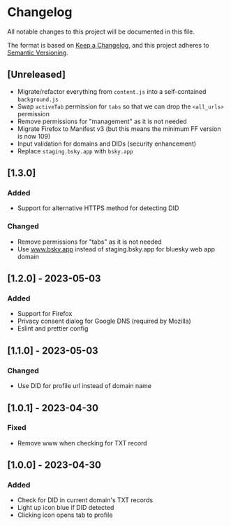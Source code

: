 <!-- markdownlint-disable MD024 -->

# Changelog

All notable changes to this project will be documented in this file.

The format is based on [Keep a Changelog](https://keepachangelog.com/en/1.0.0/),
and this project adheres to [Semantic Versioning](https://semver.org/spec/v2.0.0.html).

## [Unreleased]

- Migrate/refactor everything from `content.js` into a self-contained `background.js`
- Swap `activeTab` permission for `tabs` so that we can drop the `<all_urls>` permission
- Remove permissions for "management" as it is not needed
- Migrate Firefox to Manifest v3 (but this means the minimum FF version is now 109)
- Input validation for domains and DIDs (security enhancement)
- Replace `staging.bsky.app` with `bsky.app`

## [1.3.0]

### Added

- Support for alternative HTTPS method for detecting DID

### Changed

- Remove permissions for "tabs" as it is not needed
- Use www.bsky.app instead of staging.bsky.app for bluesky web app domain

## [1.2.0] - 2023-05-03

### Added

- Support for Firefox
- Privacy consent dialog for Google DNS (required by Mozilla)
- Eslint and prettier config

## [1.1.0] - 2023-05-03

### Changed

- Use DID for profile url instead of domain name

## [1.0.1] - 2023-04-30

### Fixed

- Remove www when checking for TXT record

## [1.0.0] - 2023-04-30

### Added

- Check for DID in current domain's TXT records
- Light up icon blue if DID detected
- Clicking icon opens tab to profile
